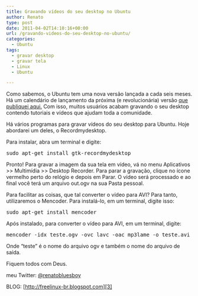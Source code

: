 ```yaml
---
title: Gravando vídeos do seu desktop no Ubuntu
author: Renato
type: post
date: 2011-04-02T14:10:16+00:00
url: /gravando-videos-do-seu-desktop-no-ubuntu/
categories:
  - Ubuntu
tags:
  - gravar desktop
  - gravar tela
  - Linux
  - Ubuntu

---
```

Como sabemos, o Ubuntu tem uma nova versão lançada a cada seis meses. Há um calendário de lançamento da próxima (e revolucionária) versão [que publiquei aqui.][1] Com isso, muitos usuários acabam gravando o seu desktop contendo tutoriais e vídeos que ajudam toda a comunidade.

Há vários programas para gravar vídeos do seu desktop para Ubuntu. Hoje abordarei um deles, o Recordmydesktop.

Para instalar, abra um terminal e digite:

<pre class="brush:shell">sudo apt-get install gtk-recordmydesktop</pre>

Pronto! Para gravar a imagem da sua tela em vídeo, vá no menu Aplicativos >> Multimídia >> Desktop Recorder. Para parar a gravação, clique no ícone vermelho perto do relógio e depois em Parar. O vídeo será processado e ao final você terá um arquivo out.ogv na sua Pasta pessoal.

Para facilitar as coisas, que tal converter o vídeo para AVI? Para tanto, utilizaremos o Mencoder. Para instalá-lo, em um terminal, digite isso:

<pre class="brush:shell">sudo apt-get install mencoder</pre>

Após instalado, para converter o vídeo para AVI, em um terminal, digite:

<pre class="brush:shell">mencoder -idx teste.ogv -ovc lavc -oac mp3lame -o teste.avi</pre>

Onde &#8220;teste&#8221; é o nome do arquivo ogv e também o nome do arquivo de saída.

Fiquem todos com Deus.
  
meu Twitter: [@renatobluesboy][2]
  
BLOG: [http://freelinux-br.blogspot.com][3]

 [1]: http://freelinux-br.blogspot.com/2011/03/calendario-de-lancamento-do-ubuntu-1104.html
 [2]: http://twitter.com/renatobluesboy
 [3]: http://freelinux-br.blogspot.com/